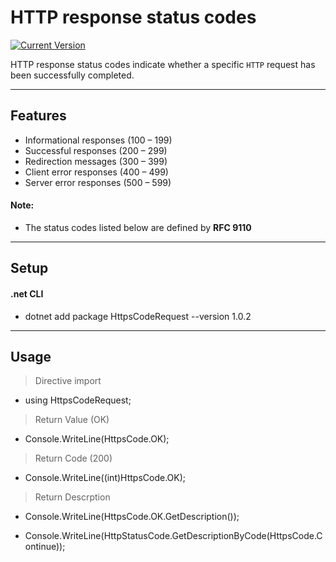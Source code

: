 HTTP response status codes
============
 [![Current Version](https://img.shields.io/badge/version-1.0.2-green.svg)](https://github.com/Endersonfs/HttpsCodeRequest)

HTTP response status codes indicate whether a specific `HTTP` request has been successfully completed.

---

## Features
- Informational responses (100 – 199)
- Successful responses (200 – 299)
- Redirection messages (300 – 399)
- Client error responses (400 – 499)
- Server error responses (500 – 599)

#### Note:
- The status codes listed below are defined by **RFC 9110**

---

## Setup
#### .net CLI
- dotnet add package HttpsCodeRequest --version 1.0.2

---

## Usage

>Directive import

- using HttpsCodeRequest;

>Return Value (OK)

- Console.WriteLine(HttpsCode.OK); 

>Return Code (200)

- Console.WriteLine((int)HttpsCode.OK); 

>Return Descrption

- Console.WriteLine(HttpsCode.OK.GetDescription());

- Console.WriteLine(HttpStatusCode.GetDescriptionByCode(HttpsCode.Continue));
